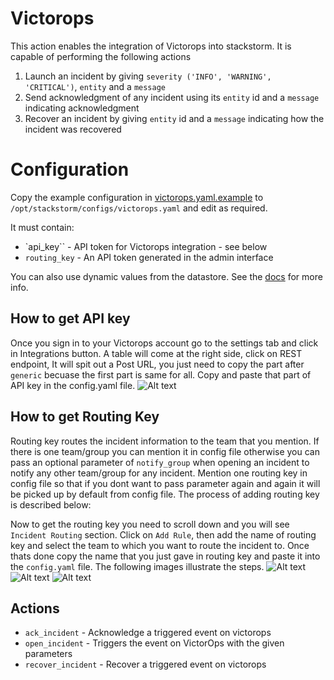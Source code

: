 # Victorops

This action enables the integration of Victorops into stackstorm. It is capable of performing the following actions
1. Launch an incident by giving `severity ('INFO', 'WARNING', 'CRITICAL')`, `entity` and a `message` 
2. Send acknowledgment of any incident using its `entity` id and a `message` indicating acknowledgment
3. Recover an incident by giving `entity` id and a `message` indicating how the incident was recovered

# Configuration

Copy the example configuration in [victorops.yaml.example](./victorops.yaml.example)
to `/opt/stackstorm/configs/victorops.yaml` and edit as required.

It must contain:

* `api_key`` - API token for Victorops integration - see below
* `routing_key` - An API token generated in the admin interface

You can also use dynamic values from the datastore. See the
[docs](https://docs.stackstorm.com/reference/pack_configs.html) for more info.

## How to get API key

Once you sign in to your Victorops account go to the settings tab and click in Integrations button. A table will come at the right side, click on REST endpoint, It will spit out a Post URL, you just need to copy the part after `generic` becuase the first part is same for all. Copy and paste that part of API key in the config.yaml file.
![Alt text](/st2contrib/_images/api_key.png?raw=true "add API key")


## How to get Routing Key

Routing key routes the incident information to the team  that you mention. If there is one team/group you can mention it in config file otherwise you can pass an optional parameter of `notify_group` when opening an incident to notify any other team/group for any incident. Mention one routing key in config file so that if you dont want to pass parameter again and again it will be picked up by default from config file. The process of adding routing key is described below:

Now to get the routing key you need to scroll down and you will see `Incident Routing` section. Click on `Add Rule`, then add the name of routing key and select the team to which you want to route the incident to. Once thats done copy the name that you just gave in routing key and paste it into the `config.yaml` file. The following images illustrate the steps.
![Alt text](/st2contrib/_images/add_rule.png?raw=true "add Rule")
![Alt text](/st2contrib/_images/routing_key.png?raw=true "add routing key")
![Alt text](/st2contrib/_images/done.png?raw=true "select team to route the incidents to")


## Actions

* `ack_incident` - Acknowledge a triggered event on victorops
* `open_incident` - Triggers the event on VictorOps with the given parameters
* `recover_incident` - Recover a triggered event on victorops
